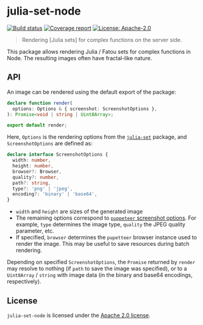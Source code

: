 # julia-set-node

[![Build status][ci-image]][ci-url]
[![Coverage report][coverage-image]][coverage-url]
[![License: Apache-2.0][license-image]][license-url]

[ci-image]: https://github.com/slowli/julia-set/workflows/CI/badge.svg?branch=master
[ci-url]: https://github.com/slowli/julia-set/actions
[coverage-image]: https://img.shields.io/codecov/c/gh/slowli/julia-set.svg
[coverage-url]: https://codecov.io/gh/slowli/julia-set/
[license-image]: https://img.shields.io/github/license/slowli/julia-set.svg
[license-url]: https://github.com/slowli/julia-set/blob/master/LICENSE   

> Rendering [Julia sets] for complex functions on the server side.

This package allows rendering Julia / Fatou sets for complex functions in Node.
The resulting images often have fractal-like nature.

## API

An image can be rendered using the default export of the package:

```typescript
declare function render(
  options: Options & { screenshot: ScreenshotOptions },
): Promise<void | string | Uint8Array>;

export default render;
```

Here, `Options` is the rendering options from the [`julia-set`] package, and `ScreenshotOptions`
are defined as:

```typescript
declare interface ScreenshotOptions {
  width: number,
  height: number,
  browser?: Browser,
  quality?: number,
  path?: string,
  type?: 'png' | 'jpeg',
  encoding?: 'binary' | 'base64',
}
```

- `width` and `height` are sizes of the generated image
- The remaining options correspond to [`puppeteer` screenshot options][puppeteer-options]. For example, `type`
  determines the image type, `quality` the JPEG quality parameter, etc.
- If specified, `browser` determines the `pupetteer` browser instance used to render the image.
  This may be useful to save resources during batch rendering.

Depending on specified `ScreenshotOptions`, the `Promise` returned by `render` may resolve to nothing
(if `path` to save the image was specified), or to a `Uint8Array` / `string` with image data
(in the binary and base64 encodings, respectively).

## License

`julia-set-node` is licensed under the [Apache 2.0 license][license].

[`julia-set`]: https://npmjs.com/package/julia-set/
[puppeteer-options]: https://github.com/GoogleChrome/puppeteer/blob/v1.11.0/docs/api.md#pagescreenshotoptions
[license]: https://www.apache.org/licenses/LICENSE-2.0
